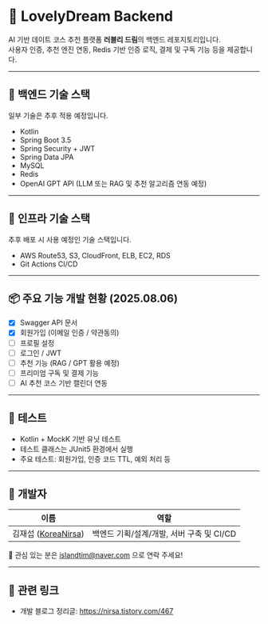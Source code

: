 # 🌸 LovelyDream Backend

AI 기반 데이트 코스 추천 플랫폼 **러블리 드림**의 백엔드 레포지토리입니다.  
사용자 인증, 추천 엔진 연동, Redis 기반 인증 로직, 결제 및 구독 기능 등을 제공합니다.

---

## 📌 백엔드 기술 스택
일부 기술은 추후 적용 예정입니다. 
- Kotlin
- Spring Boot 3.5
- Spring Security + JWT
- Spring Data JPA
- MySQL
- Redis
- OpenAI GPT API (LLM 또는 RAG 및 추천 알고리즘 연동 예정)

---

## 📌 인프라 기술 스택
추후 배포 시 사용 예정인 기술 스택입니다.
- AWS Route53, S3, CloudFront, ELB, EC2, RDS
- Git Actions CI/CD

---

## 📦 주요 기능 개발 현황 (2025.08.06)

- [x] Swagger API 문서
- [x] 회원가입 (이메일 인증 / 약관동의)
- [ ] 프로필 설정
- [ ] 로그인 / JWT
- [ ] 추천 기능 (RAG / GPT 활용 예정)
- [ ] 프리미엄 구독 및 결제 기능
- [ ] AI 추천 코스 기반 캘린더 연동

---

## 🧪 테스트

- Kotlin + MockK 기반 유닛 테스트
- 테스트 클래스는 JUnit5 환경에서 실행
- 주요 테스트: 회원가입, 인증 코드 TTL, 예외 처리 등

---

## 👤 개발자

| 이름 | 역할 |
|------|------|
| 김재섭 ([KoreaNirsa](https://github.com/Nirsa-Dev)) | 백엔드 기획/설계/개발, 서버 구축 및 CI/CD |

📧 관심 있는 분은 islandtim@naver.com 으로 연락 주세요!

---

## 📎 관련 링크
- 개발 블로그 정리글: https://nirsa.tistory.com/467
